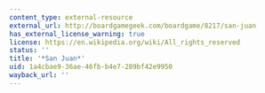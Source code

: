 ```yaml
---
content_type: external-resource
external_url: http://boardgamegeek.com/boardgame/8217/san-juan
has_external_license_warning: true
license: https://en.wikipedia.org/wiki/All_rights_reserved
status: ''
title: '*San Juan*'
uid: 1a4cbae9-36ae-46fb-b4e7-289bf42e9950
wayback_url: ''
---
```

